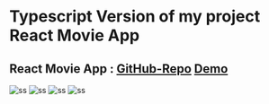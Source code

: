 # Typescript Version of my project React Movie App

## React Movie App : [GitHub-Repo](https://github.com/cenacrharsh/react-movie-app) [Demo](https://react-movie-app-project.netlify.app/)

![ss](./ss1.png)
![ss](./ss2.png)
![ss](./ss3.png)
![ss](./ss4.png)
